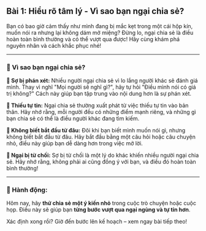 ## Bài 1: Hiểu rõ tâm lý - Vì sao bạn ngại chia sẻ?

Bạn có bao giờ cảm thấy như mình đang bị mắc kẹt trong một cái hộp kín, muốn nói ra nhưng lại không dám mở miệng? Đừng lo, ngại chia sẻ là điều hoàn toàn bình thường và có thể vượt qua được! Hãy cùng khám phá nguyên nhân và cách khắc phục nhé!

---

### 📌 Vì sao bạn ngại chia sẻ?

**🔹 Sợ bị phán xét:**
Nhiều người ngại chia sẻ vì lo lắng người khác sẽ đánh giá mình. Thay vì nghĩ "Mọi người sẽ nghĩ gì?", hãy tự hỏi "Điều mình nói có giá trị không?" Cách này giúp bạn tập trung vào nội dung hơn là sự phán xét.

**🔹 Thiếu tự tin:**
Ngại chia sẻ thường xuất phát từ việc thiếu tự tin vào bản thân. Hãy nhớ rằng, mỗi người đều có những điểm mạnh riêng, và những gì bạn chia sẻ có thể là điều người khác đang tìm kiếm.

**🔹 Không biết bắt đầu từ đâu:**
Đôi khi bạn biết mình muốn nói gì, nhưng không biết bắt đầu từ đâu. Hãy bắt đầu bằng một câu hỏi hoặc câu chuyện nhỏ, điều này giúp bạn dễ dàng hơn trong việc mở lời.

**🔹 Ngại bị từ chối:**
Sợ bị từ chối là một lý do khác khiến nhiều người ngại chia sẻ. Hãy nhớ rằng, không phải ai cũng đồng ý với bạn, và điều đó hoàn toàn bình thường!

---

### 🚀 Hành động:

Hôm nay, hãy **thử chia sẻ một ý kiến nhỏ** trong cuộc trò chuyện hoặc cuộc họp. Điều này sẽ giúp bạn **từng bước vượt qua ngại ngùng và tự tin hơn**.

Xác định xong rồi? Giờ đến bước lên kế hoạch – xem ngay bài tiếp theo!